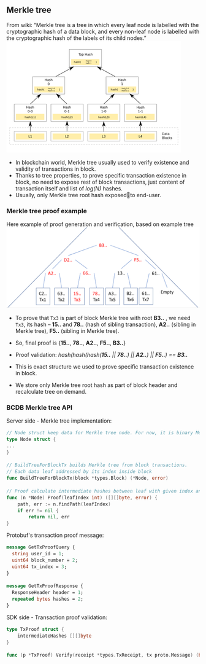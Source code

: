 ## Merkle tree

From wiki: “Merkle tree is a tree in which every leaf node is labelled with the cryptographic hash of a data block, and every non-leaf node is labelled with the cryptographic hash of the labels of its child nodes.”
![Merkle tree](../figures/MerkleTree1.png)
- In blockchain world, Merkle tree usually used to verify existence and validity of transactions in block.
- Thanks to tree properties, to prove specific transaction existence in block, no need to expose rest of block transactions, just content of transaction itself and list of *log(N)* hashes.
- Usually, only Merkle tree root hash exposedto end-user.

### Merkle tree proof example
Here example of proof generation and verification, based on example tree ![tree](../figures/BlockMerkleTree.png)
- To prove that `Tx3` is part of block Merkle tree with root **B3..** , we need `Tx3`, its hash – **15..** and **78..** (hash of sibling transaction),  **A2..** (sibling in Merkle tree), **F5..** (sibling in Merkle tree).
- So, final proof is {**15..**, **78..**, **A2..**, **F5..**, **B3..**}
- Proof validation: _hash(hash(hash(**15..** || **78..**) || **A2..**) || **F5..**) == **B3..**_

- This is exact structure we used to prove specific transaction existence in block.
- We store only Merkle tree root hash as part of block header and recalculate tree on demand.

### BCDB Merkle tree API

Server side - Merkle tree implementation:

```go
// Node struct keep data for Merkle tree node. For now, it is binary Merkle tree
type Node struct {
...	
}

// BuildTreeForBlockTx builds Merkle tree from block transactions.
// Each data leaf addressed by its index inside block 
func BuildTreeForBlockTx(block *types.Block) (*Node, error)

// Proof calculate intermediate hashes between leaf with given index and root (caller node)
func (n *Node) Proof(leafIndex int) ([][]byte, error) {
    path, err := n.findPath(leafIndex)
    if err != nil {
        return nil, err
}
```

Protobuf's transaction proof message:
```protobuf
message GetTxProofQuery {
  string user_id = 1;
  uint64 block_number = 2;
  uint64 tx_index = 3;
}

message GetTxProofResponse {
  ResponseHeader header = 1;
  repeated bytes hashes = 2;
}
```

SDK side - Transaction proof validation:
```go
type TxProof struct {
	intermediateHashes [][]byte
}

func (p *TxProof) Verify(receipt *types.TxReceipt, tx proto.Message) (bool, error)
```
